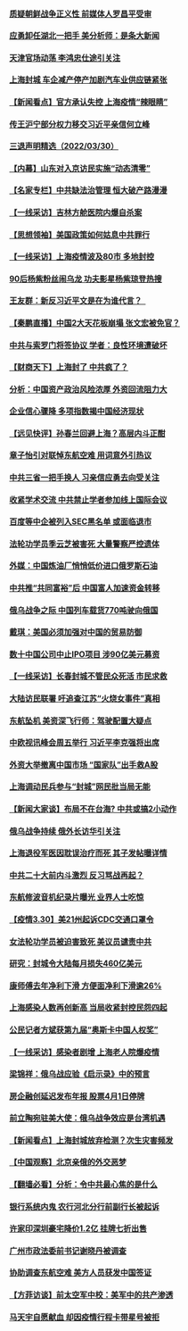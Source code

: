 #### [质疑朝鲜战争正义性 前媒体人罗昌平受审](../pages/nsc413/n13684761.md) 
#### [应勇卸任湖北一把手 美分析师：是条大新闻](../pages/nsc413/n13684346.md) 
#### [天津官场动荡 李鸿忠仕途引关注](../pages/nsc413/n13684870.md) 
#### [上海封城 车企减产停产加剧汽车业供应链紧张](../pages/nsc413/n13684697.md) 
#### [【新闻看点】官方承认失控 上海疫情“辣眼睛”](../pages/nsc413/n13684412.md) 
#### [传王沪宁部分权力移交习近平亲信何立峰](../pages/nsc413/n13684779.md) 
#### [三退声明精选（2022/03/30）](../pages/nsc413/n13684873.md) 
#### [【内幕】山东对入京访民实施“动态清零”](../pages/nsc413/n13684663.md) 
#### [【名家专栏】中共缺法治管理 恒大破产路漫漫](../pages/nsc413/n13683523.md) 
#### [【一线采访】吉林方舱医院内爆自杀案](../pages/nsc413/n13684478.md) 
#### [【思想领袖】美国政策如何姑息中共罪行](../pages/nsc413/n13654193.md) 
#### [【一线采访】上海疫情波及80市 多地封控](../pages/nsc413/n13684549.md) 
#### [90后杨紫粉丝闹乌龙 功夫影星杨紫琼登热搜](../pages/nsc413/n13684458.md) 
#### [王友群：新反习近平文是在为谁代言？  ](../pages/nsc413/n13684409.md) 
#### [【秦鹏直播】中国2大天花板崩塌 张文宏被免官？](../pages/nsc413/n13684435.md) 
#### [中共与索罗门将签协议 学者：良性环境遭破坏](../pages/nsc413/n13684536.md) 
#### [【财商天下】上海封了 中共疯了？](../pages/nsc413/n13684300.md) 
#### [分析：中国资产政治风险浓厚 外资回流阻力大](../pages/nsc413/n13684349.md) 
#### [企业信心骤降 多项指数揭中国经济现状](../pages/nsc413/n13684393.md) 
#### [【远见快评】孙春兰回避上海？高层内斗正酣](../pages/nsc413/n13684447.md) 
#### [章子怡引对联悼东航空难 用词意外引热议](../pages/nsc413/n13684323.md) 
#### [中共三省一把手换人 习亲信应勇去向受关注](../pages/nsc413/n13684270.md) 
#### [收紧学术交流 中共禁止学者参加线上国际会议](../pages/nsc413/n13684255.md) 
#### [百度等中企被列入SEC黑名单 或面临退市](../pages/nsc413/n13684166.md) 
#### [法轮功学员季云芝被害死 大量警察严控遗体](../pages/nsc413/n13683424.md) 
#### [外媒：中国炼油厂悄悄低价进口俄罗斯石油](../pages/nsc413/n13684278.md) 
#### [中共推“共同富裕”后 中国富人加速资金转移](../pages/nsc413/n13684182.md) 
#### [俄乌战争之际 中国列车载货770吨驶向俄国](../pages/nsc413/n13684205.md) 
#### [戴琪：美国必须加强对中国的贸易防御](../pages/nsc413/n13684167.md) 
#### [数十中国公司中止IPO项目 涉90亿美元募资](../pages/nsc413/n13684104.md) 
#### [【一线采访】长春封城不管民众死活 市民求救](../pages/nsc413/n13683449.md) 
#### [大陆访民联署 吁追查江苏“火烧女事件”真相](../pages/nsc413/n13683624.md) 
#### [东航坠机 美资深飞行师：驾驶配置大疑点](../pages/nsc413/n13683989.md) 
#### [中欧视讯峰会周五举行 习近平李克强将出席](../pages/nsc413/n13683858.md) 
#### [外资大举撤离中国市场 “国家队”出手救A股](../pages/nsc413/n13683770.md) 
#### [上海调动民兵参与“封城”网民批当局无能](../pages/nsc413/n13683226.md) 
#### [【新闻大家谈】布局不在台海? 中共或搞2小动作](../pages/nsc413/n13682479.md) 
#### [俄乌战争持续 俄外长访华引关注](../pages/nsc413/n13683533.md) 
#### [上海退役军医因耽误治疗而死 其子发帖曝详情](../pages/nsc413/n13682858.md) 
#### [中共二十大前内斗激烈 反习骂战再起？](../pages/nsc413/n13682834.md) 
#### [东航修波音机纪录片曝光 业界人士吃惊](../pages/nsc413/n13681599.md) 
#### [【疫情3.30】美21州起诉CDC交通口罩令](../pages/nsc413/n13681868.md) 
#### [女法轮功学员被迫害致死 美议员谴责中共](../pages/nsc413/n13682069.md) 
#### [研究：封城令大陆每月损失460亿美元](../pages/nsc413/n13683203.md) 
#### [康师傅去年净利下滑 方便面净利下滑逾26%](../pages/nsc413/n13682953.md) 
#### [上海感染人数再创新高 当局收紧封控民怨四起](../pages/nsc413/n13683136.md) 
#### [公民记者方斌获第九届“奥斯卡中国人权奖”](../pages/nsc413/n13683013.md) 
#### [【一线采访】感染者剧增 上海老人院爆疫情](../pages/nsc413/n13682806.md) 
#### [梁锦祥：俄乌战应验《启示录》中的预言](../pages/nsc413/n13682256.md) 
#### [房企融创延迟发布年报 股票4月1日停牌](../pages/nsc413/n13682326.md) 
#### [前立陶宛驻美大使：俄乌战争效应是台湾机遇](../pages/nsc413/n13682154.md) 
#### [【新闻看点】上海封城放弃检测？次生灾害频发](../pages/nsc413/n13681738.md) 
#### [【中国观察】北京亲俄的外交恶梦](../pages/nsc413/n13682222.md) 
#### [【翻墙必看】分析：令中共最心焦的是什么](../pages/nsc413/n13682145.md) 
#### [银行系统内鬼 农行河北分行前副行长被起诉](../pages/nsc413/n13682366.md) 
#### [许家印深圳豪宅降价1.2亿 挂牌七折出售](../pages/nsc413/n13682035.md) 
#### [广州市政法委前书记谢晓丹被调查](../pages/nsc413/n13682144.md) 
#### [协助调查东航空难 美方人员获发中国签证](../pages/nsc413/n13681776.md) 
#### [【方菲访谈】前太空军中校：美军中的共产渗透](../pages/nsc413/n13681422.md) 
#### [马天宇自愿献血 却因疫情行程卡带星号被拒](../pages/nsc413/n13681895.md) 

